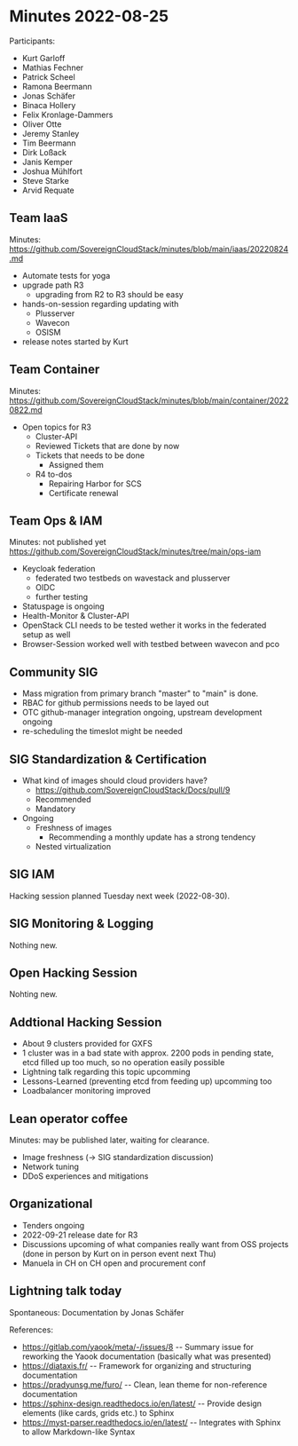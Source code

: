 # Minutes 2022-08-25

Participants:

- Kurt Garloff
- Mathias Fechner
- Patrick Scheel
- Ramona Beermann
- Jonas Schäfer
- Binaca Hollery
- Felix Kronlage-Dammers
- Oliver Otte
- Jeremy Stanley
- Tim Beermann
- Dirk Loßack
- Janis Kemper
- Joshua Mühlfort
- Steve Starke
- Arvid Requate

## Team IaaS

Minutes: https://github.com/SovereignCloudStack/minutes/blob/main/iaas/20220824.md

- Automate tests for yoga
- upgrade path R3
    - upgrading from R2 to R3 should be easy
- hands-on-session regarding updating with
    - Plusserver
    - Wavecon
    - OSISM
- release notes started by Kurt

## Team Container

Minutes: https://github.com/SovereignCloudStack/minutes/blob/main/container/20220822.md

- Open topics for R3
    - Cluster-API
    - Reviewed Tickets that are done by now
    - Tickets that needs to be done
        - Assigned them
    - R4 to-dos
        - Repairing Harbor for SCS
        - Certificate renewal

## Team Ops & IAM

Minutes: not published yet https://github.com/SovereignCloudStack/minutes/tree/main/ops-iam

- Keycloak federation
    - federated two testbeds on wavestack and plusserver
    - OIDC
    - further testing
- Statuspage is ongoing
- Health-Monitor & Cluster-API
- OpenStack CLI needs to be tested wether it works in the federated setup as well
- Browser-Session worked well with testbed between wavecon and pco

## Community SIG

- Mass migration from primary branch "master" to "main" is done.
- RBAC for github permissions needs to be layed out
- OTC github-manager integration ongoing, upstream development ongoing
- re-scheduling the timeslot might be needed

## SIG Standardization & Certification

- What kind of images should cloud providers have?
    - https://github.com/SovereignCloudStack/Docs/pull/9
    - Recommended
    - Mandatory
- Ongoing
    - Freshness of images
        - Recommending a monthly update has a strong tendency
    - Nested virtualization

## SIG IAM

Hacking session planned Tuesday next week (2022-08-30).

## SIG Monitoring & Logging

Nothing new.

## Open Hacking Session

Nohting new.

## Addtional Hacking Session

- About 9 clusters provided for GXFS
- 1 cluster was in a bad state with approx. 2200 pods in pending state, etcd filled up too much, so no operation easily possible
- Lightning talk regarding this topic upcomming
- Lessons-Learned (preventing etcd from feeding up) upcomming too
- Loadbalancer monitoring improved

## Lean operator coffee

Minutes: may be published later, waiting for clearance.

- Image freshness (-> SIG standardization discussion)
- Network tuning
- DDoS experiences and mitigations

## Organizational

- Tenders ongoing
- 2022-09-21 release date for R3
- Discussions upcoming of what companies really want from OSS projects (done in person by Kurt on in person event next Thu)
- Manuela in CH on CH open and procurement conf

## Lightning talk today

Spontaneous: Documentation by Jonas Schäfer

References:

- https://gitlab.com/yaook/meta/-/issues/8 -- Summary issue for reworking the Yaook documentation (basically what was presented)
- https://diataxis.fr/ -- Framework for organizing and structuring documentation
- https://pradyunsg.me/furo/ -- Clean, lean theme for non-reference documentation
- https://sphinx-design.readthedocs.io/en/latest/ -- Provide design elements (like cards, grids etc.) to Sphinx
- https://myst-parser.readthedocs.io/en/latest/ -- Integrates with Sphinx to allow Markdown-like Syntax

